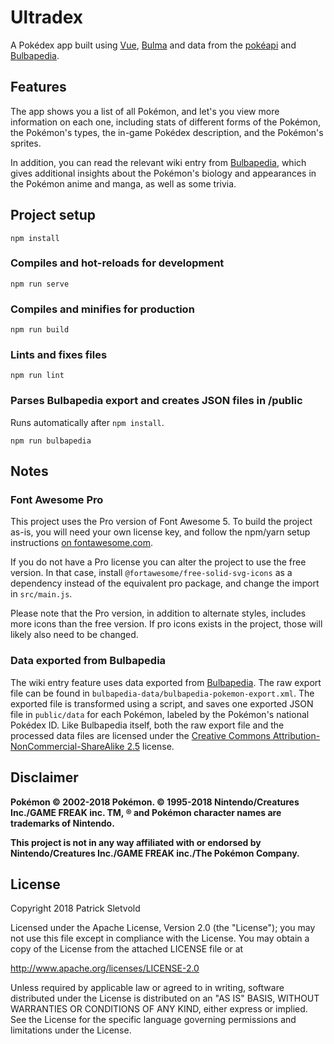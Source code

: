 # Ultradex
A Pokédex app built using [Vue](https://vuejs.org/), [Bulma](https://bulma.io/) and data from the [pokéapi](https://pokeapi.co) and [Bulbapedia](https://bulbapedia.bulbagarden.net/).


## Features
The app shows you a list of all Pokémon, and let's you view more information on each one, including stats of different forms of the Pokémon, the Pokémon's types, the in-game Pokédex description, and the Pokémon's sprites.

In addition, you can read the relevant wiki entry from [Bulbapedia](https://bulbapedia.bulbagarden.net/), which gives additional insights about the Pokémon's biology and appearances in the Pokémon anime and manga, as well as some trivia.

## Project setup
```
npm install
```

### Compiles and hot-reloads for development
```
npm run serve
```

### Compiles and minifies for production
```
npm run build
```

### Lints and fixes files
```
npm run lint
```

### Parses Bulbapedia export and creates JSON files in /public
Runs automatically after `npm install`.
```
npm run bulbapedia
```

## Notes
### Font Awesome Pro
This project uses the Pro version of Font Awesome 5. To build the project as-is, you will need your own license key, and follow the npm/yarn setup instructions [on fontawesome.com](https://fontawesome.com/how-to-use/on-the-web/setup/using-package-managers#installing-pro).

If you do not have a Pro license you can alter the project to use the free version. In that case, install `@fortawesome/free-solid-svg-icons` as a dependency instead of the equivalent pro package, and change the import in `src/main.js`.

Please note that the Pro version, in addition to alternate styles, includes more icons than the free version. If pro icons exists in the project, those will likely also need to be changed.

### Data exported from Bulbapedia
The wiki entry feature uses data exported from [Bulbapedia](https://bulbapedia.bulbagarden.net/). The raw export file can be found in `bulbapedia-data/bulbapedia-pokemon-export.xml`. The exported file is transformed using a script, and saves one exported JSON file in `public/data` for each Pokémon, labeled by the Pokémon's national Pokédex ID. Like Bulbapedia itself, both the raw export file and the processed data files are licensed under the [Creative Commons Attribution-NonCommercial-ShareAlike 2.5](https://creativecommons.org/licenses/by-nc-sa/2.5/) license.

## Disclaimer
**Pokémon © 2002-2018 Pokémon. © 1995-2018 Nintendo/Creatures Inc./GAME FREAK inc. TM, ® and Pokémon character names are trademarks of Nintendo.**

**This project is not in any way affiliated with or endorsed by Nintendo/Creatures Inc./GAME FREAK inc./The Pokémon Company.**

## License
Copyright 2018 Patrick Sletvold

Licensed under the Apache License, Version 2.0 (the "License"); 
you may not use this file except in compliance with the License. 
You may obtain a copy of the License from the attached LICENSE file or at

http://www.apache.org/licenses/LICENSE-2.0

Unless required by applicable law or agreed to in writing, software 
distributed under the License is distributed on an "AS IS" BASIS, 
WITHOUT WARRANTIES OR CONDITIONS OF ANY KIND, either express or implied. 
See the License for the specific language governing permissions and 
limitations under the License.